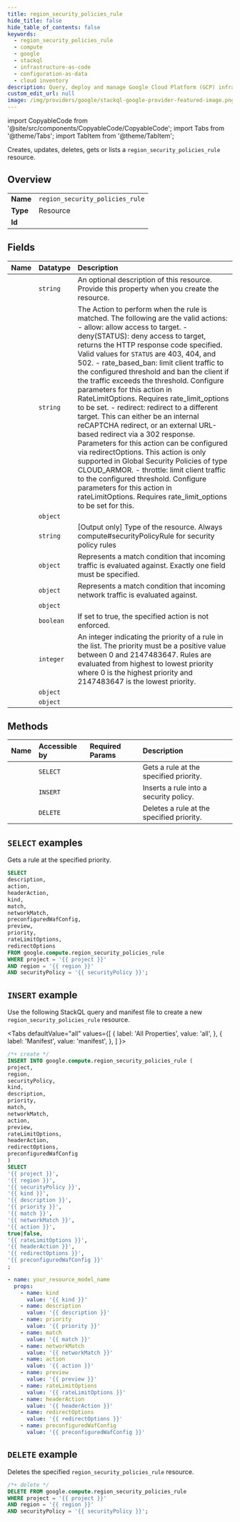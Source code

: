```yaml
---
title: region_security_policies_rule
hide_title: false
hide_table_of_contents: false
keywords:
  - region_security_policies_rule
  - compute
  - google
  - stackql
  - infrastructure-as-code
  - configuration-as-data
  - cloud inventory
description: Query, deploy and manage Google Cloud Platform (GCP) infrastructure and resources using SQL
custom_edit_url: null
image: /img/providers/google/stackql-google-provider-featured-image.png
---
```


import CopyableCode from '@site/src/components/CopyableCode/CopyableCode';
import Tabs from '@theme/Tabs';
import TabItem from '@theme/TabItem';

Creates, updates, deletes, gets or lists a <code>region_security_policies_rule</code> resource.

## Overview
<table><tbody>
<tr><td><b>Name</b></td><td><code>region_security_policies_rule</code></td></tr>
<tr><td><b>Type</b></td><td>Resource</td></tr>
<tr><td><b>Id</b></td><td><CopyableCode code="google.compute.region_security_policies_rule" /></td></tr>
</tbody></table>

## Fields
| Name | Datatype | Description |
|:-----|:---------|:------------|
| <CopyableCode code="description" /> | `string` | An optional description of this resource. Provide this property when you create the resource. |
| <CopyableCode code="action" /> | `string` | The Action to perform when the rule is matched. The following are the valid actions: - allow: allow access to target. - deny(STATUS): deny access to target, returns the HTTP response code specified. Valid values for `STATUS` are 403, 404, and 502. - rate_based_ban: limit client traffic to the configured threshold and ban the client if the traffic exceeds the threshold. Configure parameters for this action in RateLimitOptions. Requires rate_limit_options to be set. - redirect: redirect to a different target. This can either be an internal reCAPTCHA redirect, or an external URL-based redirect via a 302 response. Parameters for this action can be configured via redirectOptions. This action is only supported in Global Security Policies of type CLOUD_ARMOR. - throttle: limit client traffic to the configured threshold. Configure parameters for this action in rateLimitOptions. Requires rate_limit_options to be set for this.  |
| <CopyableCode code="headerAction" /> | `object` |  |
| <CopyableCode code="kind" /> | `string` | [Output only] Type of the resource. Always compute#securityPolicyRule for security policy rules |
| <CopyableCode code="match" /> | `object` | Represents a match condition that incoming traffic is evaluated against. Exactly one field must be specified. |
| <CopyableCode code="networkMatch" /> | `object` | Represents a match condition that incoming network traffic is evaluated against. |
| <CopyableCode code="preconfiguredWafConfig" /> | `object` |  |
| <CopyableCode code="preview" /> | `boolean` | If set to true, the specified action is not enforced. |
| <CopyableCode code="priority" /> | `integer` | An integer indicating the priority of a rule in the list. The priority must be a positive value between 0 and 2147483647. Rules are evaluated from highest to lowest priority where 0 is the highest priority and 2147483647 is the lowest priority. |
| <CopyableCode code="rateLimitOptions" /> | `object` |  |
| <CopyableCode code="redirectOptions" /> | `object` |  |

## Methods
| Name | Accessible by | Required Params | Description |
|:-----|:--------------|:----------------|:------------|
| <CopyableCode code="get_rule" /> | `SELECT` | <CopyableCode code="project, region, securityPolicy" /> | Gets a rule at the specified priority. |
| <CopyableCode code="add_rule" /> | `INSERT` | <CopyableCode code="project, region, securityPolicy" /> | Inserts a rule into a security policy. |
| <CopyableCode code="remove_rule" /> | `DELETE` | <CopyableCode code="project, region, securityPolicy" /> | Deletes a rule at the specified priority. |

## `SELECT` examples

Gets a rule at the specified priority.

```sql
SELECT
description,
action,
headerAction,
kind,
match,
networkMatch,
preconfiguredWafConfig,
preview,
priority,
rateLimitOptions,
redirectOptions
FROM google.compute.region_security_policies_rule
WHERE project = '{{ project }}'
AND region = '{{ region }}'
AND securityPolicy = '{{ securityPolicy }}'; 
```

## `INSERT` example

Use the following StackQL query and manifest file to create a new <code>region_security_policies_rule</code> resource.

<Tabs
    defaultValue="all"
    values={[
        { label: 'All Properties', value: 'all', },
        { label: 'Manifest', value: 'manifest', },
    ]
}>
<TabItem value="all">

```sql
/*+ create */
INSERT INTO google.compute.region_security_policies_rule (
project,
region,
securityPolicy,
kind,
description,
priority,
match,
networkMatch,
action,
preview,
rateLimitOptions,
headerAction,
redirectOptions,
preconfiguredWafConfig
)
SELECT 
'{{ project }}',
'{{ region }}',
'{{ securityPolicy }}',
'{{ kind }}',
'{{ description }}',
'{{ priority }}',
'{{ match }}',
'{{ networkMatch }}',
'{{ action }}',
true|false,
'{{ rateLimitOptions }}',
'{{ headerAction }}',
'{{ redirectOptions }}',
'{{ preconfiguredWafConfig }}'
;
```
</TabItem>
<TabItem value="manifest">

```yaml
- name: your_resource_model_name
  props:
    - name: kind
      value: '{{ kind }}'
    - name: description
      value: '{{ description }}'
    - name: priority
      value: '{{ priority }}'
    - name: match
      value: '{{ match }}'
    - name: networkMatch
      value: '{{ networkMatch }}'
    - name: action
      value: '{{ action }}'
    - name: preview
      value: '{{ preview }}'
    - name: rateLimitOptions
      value: '{{ rateLimitOptions }}'
    - name: headerAction
      value: '{{ headerAction }}'
    - name: redirectOptions
      value: '{{ redirectOptions }}'
    - name: preconfiguredWafConfig
      value: '{{ preconfiguredWafConfig }}'

```
</TabItem>
</Tabs>

## `DELETE` example

Deletes the specified <code>region_security_policies_rule</code> resource.

```sql
/*+ delete */
DELETE FROM google.compute.region_security_policies_rule
WHERE project = '{{ project }}'
AND region = '{{ region }}'
AND securityPolicy = '{{ securityPolicy }}';
```
